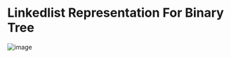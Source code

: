 # Linkedlist Representation For Binary Tree
![image](https://github.com/user-attachments/assets/acdba680-6ae2-4c46-b5c7-b859e3cbea8a)

